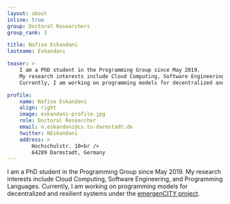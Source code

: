 ```yaml
---
layout: about
inline: true
group: Doctoral Researchers
group_rank: 3

title: Nafise Eskandani
lastname: Eskandani

teaser: >
    I am a PhD student in the Programming Group since May 2019.
    My research interests include Cloud Computing, Software Engineering, and Programming Languages.
    Currently, I am working on programming models for decentralized and resilient systems under the <a href="https://www.emergencity.de/" target="_blank">emergenCITY project</a>.

profile:
    name: Nafise Eskandani
    align: right
    image: eskandani-profile.jpg
    role: Doctoral Researcher
    email: n.eskandani@cs.tu-darmstadt.de
    twitter: NEskandani
    address: >
        Hochschulstr. 10<br />
        64289 Darmstadt, Germany
---
```


I am a PhD student in the Programming Group since May 2019.
My research interests include Cloud Computing, Software Engineering, and Programming Languages.
Currently, I am working on programming models for decentralized and resilient systems under the [emergenCITY project](https://www.emergencity.de/).
